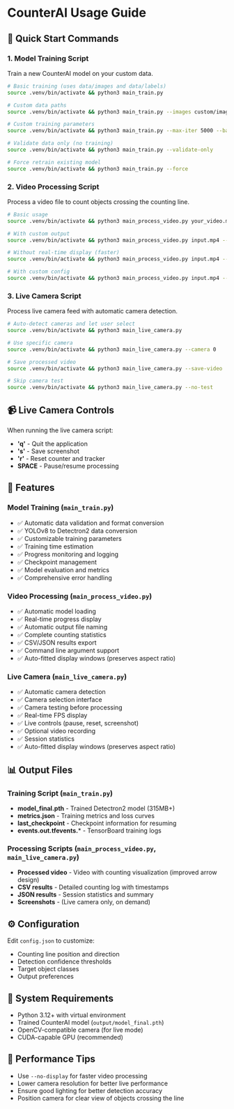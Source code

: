 # CounterAI Usage Guide

## 🚀 Quick Start Commands

### 1. Model Training Script
Train a new CounterAI model on your custom data.

```bash
# Basic training (uses data/images and data/labels)
source .venv/bin/activate && python3 main_train.py

# Custom data paths
source .venv/bin/activate && python3 main_train.py --images custom/images --labels custom/labels

# Custom training parameters
source .venv/bin/activate && python3 main_train.py --max-iter 5000 --batch-size 4

# Validate data only (no training)
source .venv/bin/activate && python3 main_train.py --validate-only

# Force retrain existing model
source .venv/bin/activate && python3 main_train.py --force
```

### 2. Video Processing Script
Process a video file to count objects crossing the counting line.

```bash
# Basic usage
source .venv/bin/activate && python3 main_process_video.py your_video.mp4

# With custom output
source .venv/bin/activate && python3 main_process_video.py input.mp4 --output results.mp4

# Without real-time display (faster)
source .venv/bin/activate && python3 main_process_video.py input.mp4 --no-display

# With custom config
source .venv/bin/activate && python3 main_process_video.py input.mp4 --config custom_config.json
```

### 3. Live Camera Script
Process live camera feed with automatic camera detection.

```bash
# Auto-detect cameras and let user select
source .venv/bin/activate && python3 main_live_camera.py

# Use specific camera
source .venv/bin/activate && python3 main_live_camera.py --camera 0

# Save processed video
source .venv/bin/activate && python3 main_live_camera.py --save-video

# Skip camera test
source .venv/bin/activate && python3 main_live_camera.py --no-test
```

## 📹 Live Camera Controls

When running the live camera script:
- **'q'** - Quit the application
- **'s'** - Save screenshot
- **'r'** - Reset counter and tracker
- **SPACE** - Pause/resume processing

## 🎯 Features

### Model Training (`main_train.py`)
- ✅ Automatic data validation and format conversion
- ✅ YOLOv8 to Detectron2 data conversion
- ✅ Customizable training parameters
- ✅ Training time estimation
- ✅ Progress monitoring and logging
- ✅ Checkpoint management
- ✅ Model evaluation and metrics
- ✅ Comprehensive error handling

### Video Processing (`main_process_video.py`)
- ✅ Automatic model loading
- ✅ Real-time progress display  
- ✅ Automatic output file naming
- ✅ Complete counting statistics
- ✅ CSV/JSON results export
- ✅ Command line argument support
- ✅ Auto-fitted display windows (preserves aspect ratio)

### Live Camera (`main_live_camera.py`)
- ✅ Automatic camera detection
- ✅ Camera selection interface
- ✅ Camera testing before processing
- ✅ Real-time FPS display
- ✅ Live controls (pause, reset, screenshot)
- ✅ Optional video recording
- ✅ Session statistics
- ✅ Auto-fitted display windows (preserves aspect ratio)

## 📊 Output Files

### Training Script (`main_train.py`)
- **model_final.pth** - Trained Detectron2 model (315MB+)
- **metrics.json** - Training metrics and loss curves
- **last_checkpoint** - Checkpoint information for resuming
- **events.out.tfevents.*** - TensorBoard training logs

### Processing Scripts (`main_process_video.py`, `main_live_camera.py`)
- **Processed video** - Video with counting visualization (improved arrow design)
- **CSV results** - Detailed counting log with timestamps
- **JSON results** - Session statistics and summary
- **Screenshots** - (Live camera only, on demand)

## ⚙️ Configuration

Edit `config.json` to customize:
- Counting line position and direction
- Detection confidence thresholds  
- Target object classes
- Output preferences

## 🔧 System Requirements

- Python 3.12+ with virtual environment
- Trained CounterAI model (`output/model_final.pth`)
- OpenCV-compatible camera (for live mode)
- CUDA-capable GPU (recommended)

## 🚀 Performance Tips

- Use `--no-display` for faster video processing
- Lower camera resolution for better live performance
- Ensure good lighting for better detection accuracy
- Position camera for clear view of objects crossing the line 